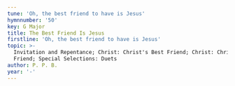 ```yaml
---
tune: 'Oh, the best friend to have is Jesus'
hymnnumber: '50'
key: G Major
title: The Best Friend Is Jesus
firstline: 'Oh, the best friend to have is Jesus'
topic: >-
  Invitation and Repentance; Christ: Christ's Best Friend; Christ: Christ Best
  Friend; Special Selections: Duets
author: P. P. B.
year: '-'
---
```

